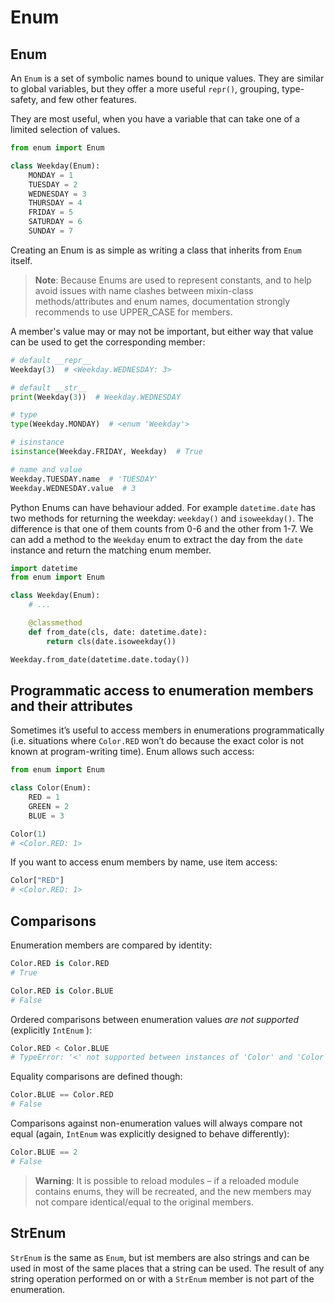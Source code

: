 # Enum

## Enum

An `Enum` is a set of symbolic names bound to unique values. They are similar to global
variables, but they offer a more useful `repr()`, grouping, type-safety, and few other
features.

They are most useful, when you have a variable that can take one of a limited selection
of values.

```python
from enum import Enum

class Weekday(Enum):
    MONDAY = 1
    TUESDAY = 2
    WEDNESDAY = 3
    THURSDAY = 4
    FRIDAY = 5
    SATURDAY = 6
    SUNDAY = 7
```

Creating an Enum is as simple as writing a class that inherits from `Enum` itself.

> __Note__: Because Enums are used to represent constants, and to help avoid issues with
> name clashes between mixin-class methods/attributes and enum names, documentation
> strongly recommends to use UPPER_CASE for members.

A member's value may or may not be important, but either way that value can be used to
get the corresponding member:

```python
# default __repr__
Weekday(3)  # <Weekday.WEDNESDAY: 3>

# default __str__
print(Weekday(3))  # Weekday.WEDNESDAY
```

```python
# type
type(Weekday.MONDAY)  # <enum 'Weekday'>

# isinstance
isinstance(Weekday.FRIDAY, Weekday)  # True
```

```python
# name and value
Weekday.TUESDAY.name  # 'TUESDAY'
Weekday.WEDNESDAY.value  # 3
```

Python Enums can have behaviour added. For example `datetime.date` has two methods for
returning the weekday: `weekday()` and `isoweekday()`. The difference is that one of
them counts from 0-6 and the other from 1-7. We can add a method to the `Weekday` enum
to extract the day from the `date` instance and return the matching enum member.

```python
import datetime
from enum import Enum

class Weekday(Enum):
    # ...

    @classmethod
    def from_date(cls, date: datetime.date):
        return cls(date.isoweekday())

Weekday.from_date(datetime.date.today())
```

## Programmatic access to enumeration members and their attributes

Sometimes it’s useful to access members in enumerations programmatically (i.e.
situations where `Color.RED` won’t do because the exact color is not known at
program-writing time). Enum allows such access:

```python
from enum import Enum

class Color(Enum):
    RED = 1
    GREEN = 2
    BLUE = 3

Color(1)
# <Color.RED: 1>
```

If you want to access enum members by name, use item access:

```python
Color["RED"]
# <Color.RED: 1>
```

## Comparisons

Enumeration members are compared by identity:

```python
Color.RED is Color.RED
# True

Color.RED is Color.BLUE
# False
```

Ordered comparisons between enumeration values _are not supported_ (explicitly `IntEnum`
):

```python
Color.RED < Color.BLUE
# TypeError: '<' not supported between instances of 'Color' and 'Color'
```

Equality comparisons are defined though:

```python
Color.BLUE == Color.RED
# False
```

Comparisons against non-enumeration values will always compare not equal (again,
`IntEnum` was explicitly designed to behave differently):

```python
Color.BLUE == 2
# False
```

> __Warning__: It is possible to reload modules – if a reloaded module contains enums,
> they will be recreated, and the new members may not compare identical/equal to the
> original members.

## StrEnum

`StrEnum` is the same as `Enum`, but ist members are also strings and can be used in
most of the same places that a string can be used. The result of any string operation
performed on or with a `StrEnum` member is not part of the enumeration.
